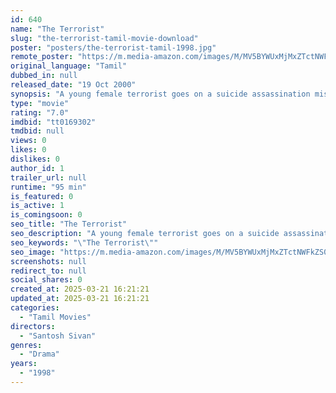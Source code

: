 ```yaml
---
id: 640
name: "The Terrorist"
slug: "the-terrorist-tamil-movie-download"
poster: "posters/the-terrorist-tamil-1998.jpg"
remote_poster: "https://m.media-amazon.com/images/M/MV5BYWUxMjMxZTctNWFkZS00ODVlLThjZmYtZTcyMmY0N2MzNzU2XkEyXkFqcGc@._V1_SX300.jpg"
original_language: "Tamil"
dubbed_in: null
released_date: "19 Oct 2000"
synopsis: "A young female terrorist goes on a suicide assassination mission, but her resolve to complete it is put to the test."
type: "movie"
rating: "7.0"
imdbid: "tt0169302"
tmdbid: null
views: 0
likes: 0
dislikes: 0
author_id: 1
trailer_url: null
runtime: "95 min"
is_featured: 0
is_active: 1
is_comingsoon: 0
seo_title: "The Terrorist"
seo_description: "A young female terrorist goes on a suicide assassination mission, but her resolve to complete it is put to the test."
seo_keywords: "\"The Terrorist\""
seo_image: "https://m.media-amazon.com/images/M/MV5BYWUxMjMxZTctNWFkZS00ODVlLThjZmYtZTcyMmY0N2MzNzU2XkEyXkFqcGc@._V1_SX300.jpg"
screenshots: null
redirect_to: null
social_shares: 0
created_at: 2025-03-21 16:21:21
updated_at: 2025-03-21 16:21:21
categories:
  - "Tamil Movies"
directors:
  - "Santosh Sivan"
genres:
  - "Drama"
years:
  - "1998"
---
```


